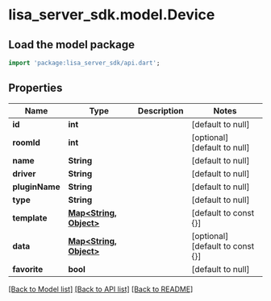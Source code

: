 # lisa_server_sdk.model.Device

## Load the model package
```dart
import 'package:lisa_server_sdk/api.dart';
```

## Properties
Name | Type | Description | Notes
------------ | ------------- | ------------- | -------------
**id** | **int** |  | [default to null]
**roomId** | **int** |  | [optional] [default to null]
**name** | **String** |  | [default to null]
**driver** | **String** |  | [default to null]
**pluginName** | **String** |  | [default to null]
**type** | **String** |  | [default to null]
**template** | [**Map&lt;String, Object&gt;**](Object.md) |  | [default to const {}]
**data** | [**Map&lt;String, Object&gt;**](Object.md) |  | [optional] [default to const {}]
**favorite** | **bool** |  | [default to null]

[[Back to Model list]](../README.md#documentation-for-models) [[Back to API list]](../README.md#documentation-for-api-endpoints) [[Back to README]](../README.md)



